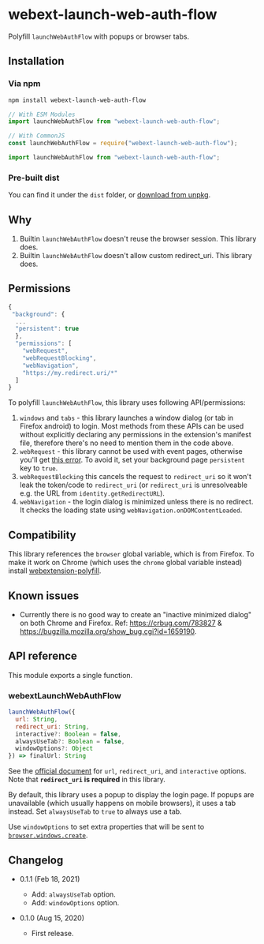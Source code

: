 # webext-launch-web-auth-flow

Polyfill `launchWebAuthFlow` with popups or browser tabs.

## Installation

### Via npm

```bash
npm install webext-launch-web-auth-flow
```

```js
// With ESM Modules
import launchWebAuthFlow from "webext-launch-web-auth-flow";

// With CommonJS
const launchWebAuthFlow = require("webext-launch-web-auth-flow");
```

```js
import launchWebAuthFlow from "webext-launch-web-auth-flow";
```

### Pre-built dist

You can find it under the `dist` folder, or [download from unpkg](https://unpkg.com/webext-launch-web-auth-flow/dist/).

## Why

1. Builtin `launchWebAuthFlow` doesn't reuse the browser session. This library does.
2. Builtin `launchWebAuthFlow` doesn't allow custom redirect_uri. This library does.

## Permissions

```js
{
 "background": {
  ...
  "persistent": true
  },
  "permissions": [
    "webRequest",
    "webRequestBlocking",
    "webNavigation",
    "https://my.redirect.uri/*"
  ]
}
```

To polyfill `launchWebAuthFlow`, this library uses following API/permissions:

1. `windows` and `tabs` - this library launches a window dialog (or tab in Firefox android) to login. Most methods from these APIs can be used without explicitly declaring any permissions in the extension's manifest file, therefore there's no need to mention them in the code above.
2. `webRequest` - this library cannot be used with event pages, otherwise you'll get [this error](https://stackoverflow.com/questions/13326105/using-webrequest-api-with-event-page). To avoid it, set your background page `persistent` key to `true`.
3. `webRequestBlocking` this cancels the request to `redirect_uri` so it won't leak the token/code to `redirect_uri` (or `redirect_uri` is unresolveable e.g. the URL from `identity.getRedirectURL`).
4. `webNavigation` - the login dialog is minimized unless there is no redirect. It checks the loading state using `webNavigation.onDOMContentLoaded`.

## Compatibility

This library references the `browser` global variable, which is from Firefox. To make it work on Chrome (which uses the `chrome` global variable instead) install [webextension-polyfill](https://github.com/mozilla/webextension-polyfill).

## Known issues

- Currently there is no good way to create an "inactive minimized dialog" on both Chrome and Firefox. Ref: <https://crbug.com/783827> & <https://bugzilla.mozilla.org/show_bug.cgi?id=1659190>.

## API reference

This module exports a single function.

### webextLaunchWebAuthFlow

```js
launchWebAuthFlow({
  url: String,
  redirect_uri: String,
  interactive?: Boolean = false,
  alwaysUseTab?: Boolean = false,
  windowOptions?: Object
}) => finalUrl: String
```

See the [official document](https://developer.mozilla.org/en-US/docs/Mozilla/Add-ons/WebExtensions/API/identity/launchWebAuthFlow) for `url`, `redirect_uri`, and `interactive` options. Note that **`redirect_uri` is required** in this library.

By default, this library uses a popup to display the login page. If popups are unavailable (which usually happens on mobile browsers), it uses a tab instead. Set `alwaysUseTab` to `true` to always use a tab.

Use `windowOptions` to set extra properties that will be sent to [`browser.windows.create`](https://developer.mozilla.org/en-US/docs/Mozilla/Add-ons/WebExtensions/API/windows/create).

## Changelog

- 0.1.1 (Feb 18, 2021)
  - Add: `alwaysUseTab` option.
  - Add: `windowOptions` option.

- 0.1.0 (Aug 15, 2020)
  - First release.
